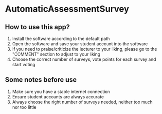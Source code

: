 # AutomaticAssessmentSurvey

## How to use this app?
1. Install the software according to the default path
2. Open the software and save your student account into the software
3. If you need to praise/criticize the lecturer to your liking, please go to the "COMMENT" section to adjust to your liking
4. Choose the correct number of surveys, vote points for each survey and start voting

## Some notes before use
1. Make sure you have a stable internet connection
2. Ensure student accounts are always accurate
3. Always choose the right number of surveys needed, neither too much nor too little
